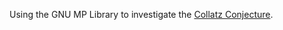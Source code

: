 Using the GNU MP Library to investigate the [Collatz Conjecture](https://en.wikipedia.org/wiki/Collatz_conjecture).
